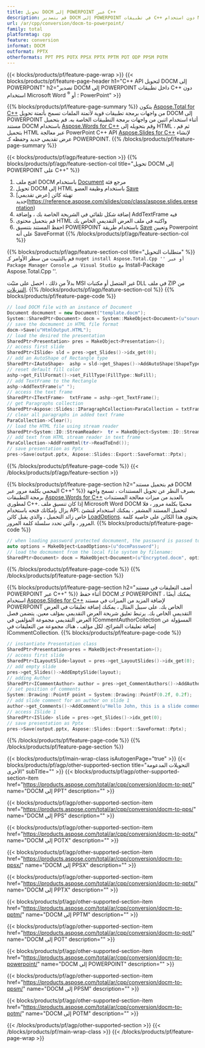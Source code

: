 ```yaml
---
title: تحويل DOCM إلى POWERPOINT عبر C++
description: قم بتصدير DOCM إلى POWERPOINT في تطبيقات C++ دون استخدام Microsoft Word of PowerPoint
url: /ar/cpp/conversion/docm-to-powerpoint/
family: total
platformtag: cpp
feature: conversion
informat: DOCM
outformat: PPTX
otherformats: PPT PPS POTX PPSX PPTX PPTM POT ODP PPSM POTM
---
```

{{< blocks/products/pf/feature-page-wrap >}}
{{< blocks/products/pf/feature-page-header h1="C++ API لتحويل DOCM إلى POWERPOINT" h2="تصدير DOCM إلى POWERPOINT داخل تطبيقات C++ دون استخدام Microsoft Word <sup>&reg;</sup> ؛ أو PowerPoint" >}}

{{% blocks/products/pf/feature-page-summary %}}
يتكون [Aspose.Total for C++](https://products.aspose.com/total/cpp/) من واجهات برمجة تطبيقات قوية لأتمتة الملفات تسمح بأتمتة تحويل DOCM إلى POWERPOINT أثناء استخدام اثنين من واجهات برمجة التطبيقات الخاصة به. قم بتحميل مستند DOCM باستخدام [Aspose.Words for C++](https://products.aspose.com/words/cpp/) وقم بتحويله إلى HTML ، ثم قم بتحميل HTML عبر معالجة PowerPoint C++ API [Aspose.Slides for C++]( https://products.aspose.com/slides/cpp/) لإنشاء عرض تقديمي جديد وحفظه كـ POWERPOINT. 
{{% /blocks/products/pf/feature-page-summary  %}}

{{< blocks/products/pf/agp/feature-section >}}
{{% blocks/products/pf/agp/feature-section-col title="تحويل DOCM إلى POWERPOINT على C++" %}}
1. افتح ملف DOCM باستخدام [Document](https://reference.aspose.com/words/cpp/class/aspose.words.docmument) مرجع فئة
2. تحويل DOCM إلى HTML باستخدام وظيفة العضو [Save](https://reference.aspose.com/words/cpp/class/aspose.words.docmument#save_stdbasicostream_saveoptions)
3. تهيئة كائن [عرض تقديمي] جديد(https://reference.aspose.com/slides/cpp/class/aspose.slides.presentation)
4. إضافة شكل تلقائي في الشريحة الخاصة بك ، وإضافة AddTextFrame فيه
5. قم بتحميل محتوى HTML واكتبه في ملف العرض التقديمي الخاص بك
6. احفظ المستند بتنسيق POWERPOINT باستخدام طريقة [Save](https://reference.aspose.com/slides/cpp/class/aspose.slides.presentation#afcd59ec697bf05c10f78c3869de2ec9e) وتعيين Powerpoint على أنه SaveFormat
{{% /blocks/products/pf/agp/feature-section-col %}}

{{% blocks/products/pf/agp/feature-section-col title="متطلبات التحويل" %}}
قم بالتثبيت من سطر الأوامر كـ `` nuget install Aspose.Total.Cpp '' أو عبر Package Manager Console في Visual Studio مع `` Install-Package Aspose.Total.Cpp ''.

بدلاً من ذلك ، احصل على مثبّت MSI غير المتصل أو مكتبات DLL في ملف ZIP من [التنزيلات](https://downloads.aspose.com/total/cpp).
{{% /blocks/products/pf/agp/feature-section-col %}}
{{% blocks/products/pf/feature-page-code %}}

```cpp
// load DOCM file with an instance of Document
Document docmument = new Document("template.docm");
System::SharedPtr<Document> docm = System::MakeObject<Document>(u"sourceFile.docm");
// save the docmument in HTML file format
docm->Save(u"HtmlOutput.HTML");
// load the desired the presentation
SharedPtr<Presentation> pres = MakeObject<Presentation>();
// access first slide
SharedPtr<ISlide> sld = pres->get_Slides()->idx_get(0);
// add an AutoShape of Rectangle type
SharedPtr<IAutoShape>  ashp = sld->get_Shapes()->AddAutoShape(ShapeType::Rectangle, 10, 10, 700, 500);
// reset default fill color
ashp->get_FillFormat()->set_FillType(FillType::NoFill);
// add TextFrame to the Rectangle
ashp->AddTextFrame(u" ");
// access the text frame
SharedPtr<ITextFrame>  txtFrame = ashp->get_TextFrame();
// get Paragraphs collection
SharedPtr<Aspose::Slides::IParagraphCollection>ParaCollection = txtFrame->get_Paragraphs();
// clear all paragraphs in added text frame
ParaCollection->Clear();
// load the HTML file using stream reader
SharedPtr<System::IO::StreamReader>  tr = MakeObject<System::IO::StreamReader>(HtmlOutput.HTML);
// add text from HTML stream reader in text frame
ParaCollection->AddFromHtml(tr->ReadToEnd());
// save presentation as Pptx
pres->Save(output.pptx, Aspose::Slides::Export::SaveFormat::Pptx);                  
```

{{% /blocks/products/pf/feature-page-code %}}
{{< /blocks/products/pf/agp/feature-section >}}

{{% blocks/products/pf/feature-page-section  h2="قم بتحميل مستند DOCM المحمي بكلمة مرور عبر C++" %}}
بصرف النظر عن تحويل المستندات ، تسمح واجهة برمجة التطبيقات [Aspose.Words for C++](https://products.aspose.com/words/cpp/) بالعديد من ميزات معالجة المستندات لمطوري C++. إذا كان تنسيق ملف Microsoft Word DOCM محميًا بكلمة مرور ، فلا يزال بإمكانك فتحه باستخدام API. لتحميل المستند المشفر ، يمكنك استخدام مُنشئ خاص زائد التحميل ، والذي يقبل كائن [LoadOptions](https://reference.aspose.com/words/cpp/class/aspose.words.loading.load_options). يحتوي هذا الكائن على خاصية كلمة المرور ، والتي تحدد سلسلة كلمة المرور.
{{% blocks/products/pf/feature-page-code %}}

```cpp
// when loading password protected docmument, the password is passed to the docmument's constructor using a LoadOptions object.
auto options = MakeObject<LoadOptions>(u"docmPassword");
// load the docmument from the local file system by filename:
SharedPtr<Document> docm = MakeObject<Document>(u"Encrypted.docm", options);
```
{{% /blocks/products/pf/feature-page-code  %}}
{{% /blocks/products/pf/feature-page-section %}}

{{% blocks/products/pf/feature-page-section  h2="أضف التعليقات في مستند POWERPOINT عبر C++" %}}
أثناء حفظ DOCM كـ POWERPOINT ، يمكنك أيضًا استخدام [Aspose.Slides for C++](https://products.aspose.com/slides/cpp/) لإضافة المزيد من الميزات في مستند POWERPOINT الخاص بك. على سبيل المثال ، يمكنك إضافة تعليقات في العرض التقديمي الخاص بك. يرتبط تعليق شريحة العرض التقديمي بمؤلف معين. يتضمن فصل العرض التقديمي مجموعة المؤلفين في ICommentAuthorCollection المسؤولة عن إضافة تعليقات الشرائح. لكل مؤلف ، هناك مجموعة من التعليقات في ICommentCollection.
{{% blocks/products/pf/feature-page-code %}}

```cpp
// instantiate Presentation class
SharedPtr<Presentation>pres = MakeObject<Presentation>();
// access first slide
SharedPtr<ILayoutSlide>layout = pres->get_LayoutSlides()->idx_get(0);
// add empty slide
pres->get_Slides()->AddEmptySlide(layout);
// adding Author
SharedPtr<ICommentAuthor> author = pres->get_CommentAuthors()->AddAuthor(u"John Doe", u"MF");
// set position of comments
System::Drawing::PointF point = System::Drawing::PointF(0.2f, 0.2f);
// add slide comment for an author on slide 1
author->get_Comments()->AddComment(u"Hello John, this is a slide comment", pres->get_Slides()->idx_get(1), point, DateTime::get_Now());
// access ISlide 1
SharedPtr<ISlide> slide = pres->get_Slides()->idx_get(0);
// save presentation as Pptx
pres->Save(output.pptx, Aspose::Slides::Export::SaveFormat::Pptx);  
```
{{% /blocks/products/pf/feature-page-code  %}}
{{% /blocks/products/pf/feature-page-section %}}

{{< blocks/products/pf/main-wrap-class isAutogenPage="true" >}}
{{< blocks/products/pf/agp/other-supported-section title="التحويلات المدعومة الأخرى" subTitle="" >}}
{{< blocks/products/pf/agp/other-supported-section-item href="https://products.aspose.com/total/ar/cpp/conversion/docm-to-ppt/" name="DOCM إلى PPT" description="" >}}

{{< blocks/products/pf/agp/other-supported-section-item href="https://products.aspose.com/total/ar/cpp/conversion/docm-to-pps/" name="DOCM إلى PPS" description="" >}}

{{< blocks/products/pf/agp/other-supported-section-item href="https://products.aspose.com/total/ar/cpp/conversion/docm-to-potx/" name="DOCM إلى POTX" description="" >}}

{{< blocks/products/pf/agp/other-supported-section-item href="https://products.aspose.com/total/ar/cpp/conversion/docm-to-ppsx/" name="DOCM إلى PPSX" description="" >}}

{{< blocks/products/pf/agp/other-supported-section-item href="https://products.aspose.com/total/ar/cpp/conversion/docm-to-pptx/" name="DOCM إلى PPTX" description="" >}}

{{< blocks/products/pf/agp/other-supported-section-item href="https://products.aspose.com/total/ar/cpp/conversion/docm-to-pptm/" name="DOCM إلى PPTM" description="" >}}

{{< blocks/products/pf/agp/other-supported-section-item href="https://products.aspose.com/total/ar/cpp/conversion/docm-to-pot/" name="DOCM إلى POT" description="" >}}

{{< blocks/products/pf/agp/other-supported-section-item href="https://products.aspose.com/total/ar/cpp/conversion/docm-to-powerpoint/" name="DOCM إلى POWERPOINT" description="" >}}

{{< blocks/products/pf/agp/other-supported-section-item href="https://products.aspose.com/total/ar/cpp/conversion/docm-to-ppsm/" name="DOCM إلى PPSM" description="" >}}

{{< blocks/products/pf/agp/other-supported-section-item href="https://products.aspose.com/total/ar/cpp/conversion/docm-to-potm/" name="DOCM إلى POTM" description="" >}}


{{< /blocks/products/pf/agp/other-supported-section >}}
{{< /blocks/products/pf/main-wrap-class >}}
{{< /blocks/products/pf/feature-page-wrap >}}